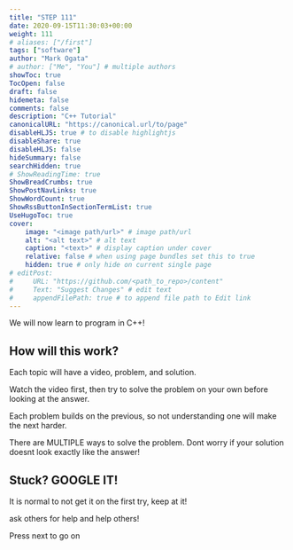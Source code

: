 ```yaml
---
title: "STEP 111"
date: 2020-09-15T11:30:03+00:00
weight: 111
# aliases: ["/first"]
tags: ["software"]
author: "Mark Ogata"
# author: ["Me", "You"] # multiple authors
showToc: true
TocOpen: false
draft: false
hidemeta: false
comments: false
description: "C++ Tutorial"
canonicalURL: "https://canonical.url/to/page"
disableHLJS: true # to disable highlightjs
disableShare: true
disableHLJS: false
hideSummary: false
searchHidden: true
# ShowReadingTime: true
ShowBreadCrumbs: true
ShowPostNavLinks: true
ShowWordCount: true
ShowRssButtonInSectionTermList: true
UseHugoToc: true
cover:
    image: "<image path/url>" # image path/url
    alt: "<alt text>" # alt text
    caption: "<text>" # display caption under cover
    relative: false # when using page bundles set this to true
    hidden: true # only hide on current single page
# editPost:
#     URL: "https://github.com/<path_to_repo>/content"
#     Text: "Suggest Changes" # edit text
#     appendFilePath: true # to append file path to Edit link
---
```


We will now learn to program in C++!

## How will this work?

Each topic will have a video, problem, and solution. 

Watch the video first, then try to solve the problem on your own before looking at the answer.

Each problem builds on the previous, so not understanding one will make the next harder.

There are MULTIPLE ways to solve the problem. Dont worry if your solution doesnt look exactly like the answer!

## Stuck? GOOGLE IT! 

It is normal to not get it on the first try, keep at it!

ask others for help and help others!


Press next to go on
